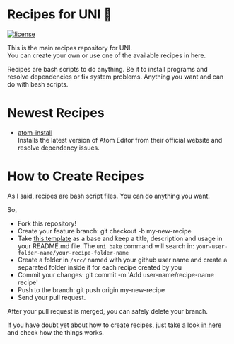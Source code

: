 # Recipes for UNI :cake:
[![license](https://img.shields.io/github/license/mashape/apistatus.svg)](https://github.com/uni-linux/recipes/blob/master/LICENSE)

This is the main recipes repository for UNI.<br/>
You can create your own or use one of the available recipes in here.

Recipes are bash scripts to do anything. Be it to install programs and resolve dependencies or fix system problems. Anything you want and can do with bash scripts.

# Newest Recipes
- [atom-install](https://github.com/uni-linux/recipes/tree/master/src/daltonmenezes/atom-install)<br/>
  Installs the latest version of Atom Editor from their official website and resolve dependency issues.
  
# How to Create Recipes

As I said, recipes are bash script files. You can do anything you want.

So,
- Fork this repository!
- Create your feature branch: git checkout -b my-new-recipe
- Take [this template](https://github.com/uni-linux/recipes/tree/master/src/uni/template) as a base and keep a title, description and usage in your README.md file. The `uni bake` command will search in: `your-user-folder-name/your-recipe-folder-name`
- Create a folder in `/src/` named with your github user name and create a separated folder inside it for each recipe created by you
- Commit your changes: git commit -m 'Add user-name/recipe-name recipe'
- Push to the branch: git push origin my-new-recipe
- Send your pull request.

After your pull request is merged, you can safely delete your branch.

If you have doubt yet about how to create recipes, just take a look [in here](https://github.com/uni-linux/recipes/tree/master/src) and check how the things works.
